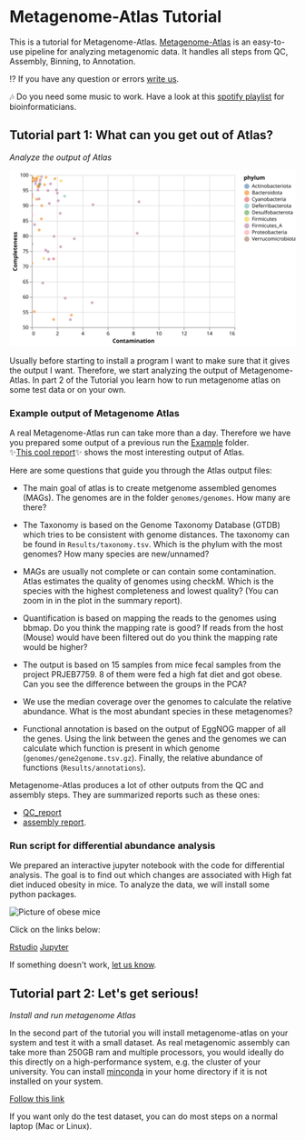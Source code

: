 


[Binder_Rstudio]: http://mybinder.org/v2/gh/metagenome-atlas/Tutorial/master?urlpath=rstudio
[Binder_Jupyter]: http://mybinder.org/v2/gh/metagenome-atlas/Tutorial/master?urlpath=lab
[chat]: https://github.com/metagenome-atlas/Tutorial/issues


# Metagenome-Atlas Tutorial

This is a tutorial for Metagenome-Atlas. [Metagenome-Atlas](https://metagenome-atlas.github.io/) is an easy-to-use pipeline for analyzing metagenomic data. It handles all steps from QC, Assembly, Binning, to Annotation.


:interrobang: If you have any question or errors [write us][chat].


:notes: Do you need some music to work. Have a look at this [spotify playlist](https://open.spotify.com/playlist/1uJJpcPx752ddZXCtU6oRc?si=sTO-ec95TFqxHviin59M0g) for bioinformaticians.




## Tutorial part 1: What can you get out of Atlas?
*Analyze the output of Atlas*

![checkmquality](images/quality.svg)

Usually before starting to install a program I want to make sure that it gives the output I want.
Therefore, we start analyzing the output of Metagenome-Atlas.
In part 2 of the Tutorial you learn how to run metagenome atlas on some test data or on your own.

### Example output of Metagenome Atlas
A real Metagenome-Atlas run can take more than a day. Therefore we have you prepared some output of a previous run the [Example](Example) folder.  
:sparkles:[This cool report](http://htmlpreview.github.io/?https://github.com/metagenome-atlas/Tutorial/blob/master/Example/Results/Summary.html):sparkles: shows the most interesting output of Atlas.

Here are some questions that guide you through the Atlas output files:

* The main goal of atlas is to create metgenome assembled genomes (MAGs). The genomes are in the folder `genomes/genomes`. How many are there?

* The Taxonomy is based on the Genome Taxonomy Database (GTDB) which tries to be consistent with genome distances. The taxonomy can be found in `Results/taxonomy.tsv`. Which is the phylum with the most genomes? How many species are new/unnamed?

* MAGs are usually not complete or can contain some contamination. Atlas estimates the quality of genomes using checkM. Which is the species with the highest completeness and lowest quality? (You can zoom in in the plot in the summary report).

* Quantification is based on mapping the reads to the genomes using bbmap. Do you think the mapping rate is good? If reads from the host (Mouse) would have been filtered out do you think the mapping rate would be higher?

* The output is based on 15 samples from mice fecal samples from the project PRJEB7759. 8 of them were fed a high fat diet and got obese. Can you see the difference between the groups in the PCA?

*  We use the median coverage over the genomes to calculate the relative abundance. What is the most abundant species in these metagenomes?

* Functional annotation is based on the output of EggNOG mapper of all the genes. Using the link  between the genes and the genomes we can calculate which function is present in which genome (`genomes/gene2genome.tsv.gz`). Finally, the relative abundance of functions (`Results/annotations`).


Metagenome-Atlas produces a lot of other outputs from the QC and assembly steps. They are  summarized reports such as these ones:
- [QC_report](https://metagenome-atlas.readthedocs.io/en/latest/_static/QC_report.html)
- [assembly report](https://metagenome-atlas.readthedocs.io/en/latest/_static/assembly_report.html).


### Run script for differential abundance analysis

We prepared an interactive jupyter notebook with the code for differential analysis. The goal is to find out which changes are associated with High fat diet induced obesity in mice. To analyze the data, we will install some python packages.  

![Picture of obese mice](https://upload.wikimedia.org/wikipedia/commons/0/0b/Fatmouse.jpg)

Click on the links below:

[Rstudio][Binder_Rstudio]          [Jupyter][Binder_Jupyter]

If something doesn't work, [let us know][chat]. 


## Tutorial part 2: Let's get serious!
*Install and run metagenome Atlas*

In the second part of the tutorial you will install metagenome-atlas on your system and test it with a small dataset.
As real metagenomic assembly can take more than 250GB ram and multiple processors, you would ideally do this directly on a high-performance system, e.g. the cluster of your university. You can install [minconda](https://docs.conda.io/en/latest/miniconda.html) in your home directory if it is not installed on your system.

[Follow this link](https://metagenome-atlas.readthedocs.io/en/latest/usage/getting_started.html#install-metagenome-atlas)

If you want only do the test dataset, you can do most steps on a  normal laptop (Mac or Linux).
